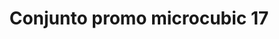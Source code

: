 ---
title: Conjunto promo microcubic 17
date: 
draft: false

# descripcion
description : Conjunto de cadena y dije con microcubic. Largo de cadena 40, 45 o 50 cm a elección

materials: 

color: 

dimensions: 

code: 06-12-0712

type: "Conjuntos"

categories: []

price: $3.240,00

price_eftvo: $2.750,00

# Images
# first image will be shown in the product page
images:
  # - image: "images/path_to_image"
  # La ubicacion de las imagenes es imagenes/Conjuntos/Colgantes.Cadenas/06-12-0712-conjunto-promo-microcubic-17

---